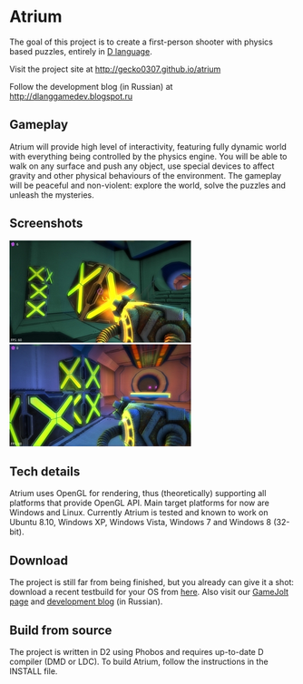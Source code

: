 Atrium
======
The goal of this project is to create a first-person shooter with physics based puzzles, entirely in [D language](http://dlang.org).

Visit the project site at http://gecko0307.github.io/atrium

Follow the development blog (in Russian) at http://dlanggamedev.blogspot.ru

Gameplay
--------
Atrium will provide high level of interactivity, featuring fully dynamic world with everything being controlled by the physics engine. You will be able to walk on any surface and push any object, use special devices to affect gravity and other physical behaviours of the environment. The gameplay will be peaceful and non-violent: explore the world, solve the puzzles and unleash the mysteries.

Screenshots
-----------
[![Screenshot1](/screenshots/003_thumb.jpg)](/screenshots/003.jpg)
[![Screenshot1](/screenshots/004_thumb.jpg)](/screenshots/004.jpg)

Tech details
------------
Atrium uses OpenGL for rendering, thus (theoretically) supporting all platforms that provide OpenGL API. Main target platforms for now are Windows and Linux. Currently Atrium is tested and known to work on Ubuntu 8.10, Windows XP, Windows Vista, Windows 7 and Windows 8 (32-bit).

Download
--------
The project is still far from being finished, but you already can give it a shot: download a recent testbuild for your OS from [here](https://www.dropbox.com/sh/mmh9qod4x2nsuyi/66ZW6KX7N6). Also visit our [GameJolt page](http://gamejolt.com/games/action/atrium/46185) and [development blog](http://dlanggamedev.blogspot.ru) (in Russian).

Build from source
-----------------
The project is written in D2 using Phobos and requires up-to-date D compiler (DMD or LDC). To build Atrium, follow the instructions in the INSTALL file.
